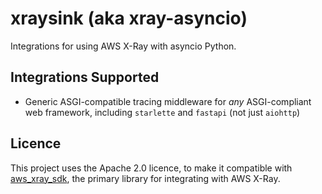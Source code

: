 # xraysink (aka xray-asyncio)
Integrations for using AWS X-Ray with asyncio Python.

## Integrations Supported
* Generic ASGI-compatible tracing middleware for *any* ASGI-compliant web
  framework, including `starlette` and `fastapi` (not just `aiohttp`)

## Licence
This project uses the Apache 2.0 licence, to make it compatible with
[aws_xray_sdk](https://github.com/aws/aws-xray-sdk-python), the
primary library for integrating with AWS X-Ray.
